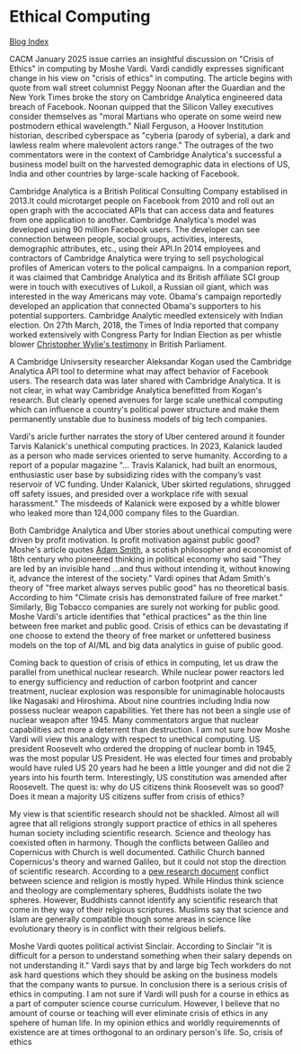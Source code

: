 # Ethical Computing

[Blog Index](../index.md)

CACM January 2025 issue carries an insightful discussion on "Crisis of Ethics" in computing by Moshe Vardi. Vardi candidly expresses significant
change in his view on "crisis of ethics" in computing. The article begins with quote from wall street columnist Peggy Noonan
after the Guardian and the New York Times broke the story on Cambridge Analytica engineered data breach of Facebook. Noonan quipped that the
Silicon Valley executives consider themselves as "moral Martians who operate on some weird new postmodern ethical wavelength."  Niall Ferguson,
a Hoover Institution historian, described cyberspace as "cyberia (parody of syberia), a dark and lawless realm where malevolent actors range." 
The outrages of the two commentators were in the context of Cambridge Analytica's successful a business model built on the harvested demographic
data in elections of US, India and other countries by large-scale hacking of Facebook.

Cambridge Analytica is a British Political Consulting Company establised in 2013.It could microtarget people on Facebook from 2010 and roll out an
open graph with the accociated APIs that can access data and features from one application to another. Cambridge Analytica's model was developed using
90 million Facebook users. The developer can see connection between people, social groups, activities, interests, demographic attributes, etc., using their 
API.In 2014 employees and contractors of Cambridge Analytica were trying to sell psychological profiles of American voters to the polical campaigns.
In a companion report, it was claimed that Cambridge Analytica and its British affiliate SCI group were in touch with executives of Lukoil,
a Russian oil giant, which was interested in the way Americans may vote. Obama's campaign reportedly developed an application that connected 
Obama's supporters to his potential supporters. Cambridge Analytic meedled extensicely with Indian election. On 27th March, 2018, the Times of India 
reported that company worked extensively with Congress Party for Indian Election as per whistle blower 
[Christopher Wylie's testimony](https://timesofindia.indiatimes.com/india/whistleblower-names-congress-as-client-of-cambridge-analytica/articleshow/63491689.cmsin) 
in British Parliament. 

A Cambridge Univsersity researcher Aleksandar Kogan used the Cambridge Analytica API tool to determine what may affect behavior of Facebook users. 
The research data was later shared with Cambridge Analytica. It is not clear, in what way Cambridge Analytica benefitted from Kogan's research. But 
clearly opened avenues for large scale unethical computing which can influence a country's political power structure and make them permanently 
unstable due to business models of big tech companies.

Vardi's aricle further narrates the story of Uber centered around it founder Tarvis Kalanick's unethical computing practices.  In 2023, Kalanick lauded
as a person who made services oriented to serve humanity.  According to a report of a popular magazine "... Travis Kalanick, had built
an enormous, enthusiastic user base by subsidizing rides with the company’s vast reservoir of VC funding. Under Kalanick, Uber skirted regulations, 
shrugged off safety issues, and presided over a workplace rife with sexual harassment."  The misdeeds of Kalanick were exposed by a whitle blower
who leaked more than 124,000 company files to the Guardian. 

Both Cambridge Analytica and Uber stories about unethical computing were driven by profit motivation. Is profit motivation against public good? 
Moshe's article quotes [Adam Smith](https://en.wikipedia.org/wiki/Adam_Smith), a scotish philosopher and economist of 18th century who pioneered thinking 
in political economy who said "They are led by an invisible hand ...and thus without intending it, without knowing it, advance the interest of the society."
Vardi opines that Adam Smith's theory of "free market always serves public good" has no theoretical basis. According to him "Climate crisis has demonstrated 
failure of free market." Similarly, Big Tobacco companies are surely not working for public good. Moshe Vardi's article identifies that "ethical
practices" as the thin line between free market and public good. Crisis of ethics can be devastating if one choose to extend the theory of free 
market or unfettered business models on the top of AI/ML and big data analytics in guise of public good.

Coming back to question of crisis of ethics in computing, let us draw the parallel from unethical nuclear research. While nuclear power reactors led to 
energy sufficiency and reduction of carbon footprint and cancer treatment, nuclear explosion was responsible for unimaginable holocausts like Nagasaki and
Hiroshima. About nine countries including India now possess nuclear weapon capabilities. Yet there has not been a single use of nuclear weapon after 1945. 
Many commentators argue that nuclear capabilities act more a deterrent than destruction. I am not sure how Moshe Vardi will view this analogy with
respect to unethical computing.  US president Roosevelt who ordered the dropping of nuclear bomb in 1945, was the most popular US President. He was elected 
four times and probably would have ruled US 20 years had he been a little younger and did not die 2 years into his fourth term. Interestingly, US 
constitution was amended after Roosevelt.  The quest is: why do US citizens think Roosevelt was so good? Does it mean a majority US citizens suffer from
crisis of ethics? 

My view is that scientific research should not be shackled. Almost all will agree that all religions strongly support practice of ethics in all speheres
human society including scientific research. Science and theology has coexisted often in harmony. Though the conflicts between Galileo and Copernicus with
Church is well documented. Cathilic Church banned Copernicus's theory and warned Galileo, but it could not stop the direction of scientific research.
According to a [pew research document](https://www.pewresearch.org/science/2020/08/26/on-the-intersection-of-science-and-religion/) conflict between
science and religion is mostly hyped. While Hindus think science and theology are complementary spheres, Buddhists isolate the two spheres. However, 
Buddhists cannot identify any scientific research that come in they way of their relgious scriptures. Muslims say that science and Islam are generally 
compatible though some areas in science like evolutionary theory is in conflict with their relgious beliefs.  

Moshe Vardi quotes political activist Sinclair. According to Sinclair "it is difficult for a person to understand something when their salary depends on
not understanding it." Vardi says that by and large big Tech workders do not ask hard questions which they should be asking on the business models that
the company wants to pursue. In conclusion there is a serious crisis of ethics in computing. I am not sure if Vardi will push for a course in ethics as
a part of computer science course curriculum. However, I believe that no amount of course or teaching will ever eliminate crisis of ethics in any spehere
of human life. In my opinion ethics and worldly requiremennts of existence are at times orthogonal to an ordinary person's life. So, crisis of ethics


